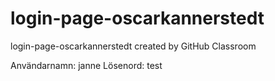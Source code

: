 # login-page-oscarkannerstedt
login-page-oscarkannerstedt created by GitHub Classroom

Användarnamn: janne
Lösenord: test
